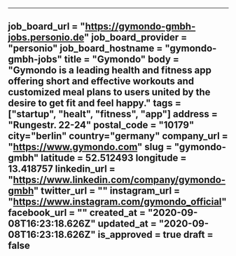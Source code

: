 ---
job_board_url = "https://gymondo-gmbh-jobs.personio.de"
job_board_provider = "personio"
job_board_hostname = "gymondo-gmbh-jobs"
title = "Gymondo"
body = "Gymondo is a leading health and fitness app offering short and effective workouts and customized meal plans to users united by the desire to get fit and feel happy."
tags = ["startup", "healt", "fitness", "app"]
address = "Rungestr. 22-24"
postal_code = "10179"
city="berlin"
country="germany"
company_url = "https://www.gymondo.com"
slug = "gymondo-gmbh"
latitude = 52.512493
longitude = 13.418757
linkedin_url = "https://www.linkedin.com/company/gymondo-gmbh"
twitter_url = ""
instagram_url = "https://www.instagram.com/gymondo_official"
facebook_url = ""
created_at = "2020-09-08T16:23:18.626Z"
updated_at = "2020-09-08T16:23:18.626Z"
is_approved = true
draft = false
---